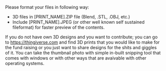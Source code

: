 Please format your files in following way:
   - 3D files in [PRINT_NAME].ZIP file (Blend, .STL, .OBJ, etc.)
   - Include [PRINT_NAME].JPEG (or other well known self sustained fileformat) for faster preview of the contents.
   
   
If you do not have own 3D designs and you want to contribute; you can go to https://thingiverse.com and find 3D prints that you would like to make for the fund raising or you just want to share designs for the shits and giggles of it.
You can take the thumbnail photo with simple in-built snipping tool that comes with windows or with other ways that are avaivable with other operating systems.
